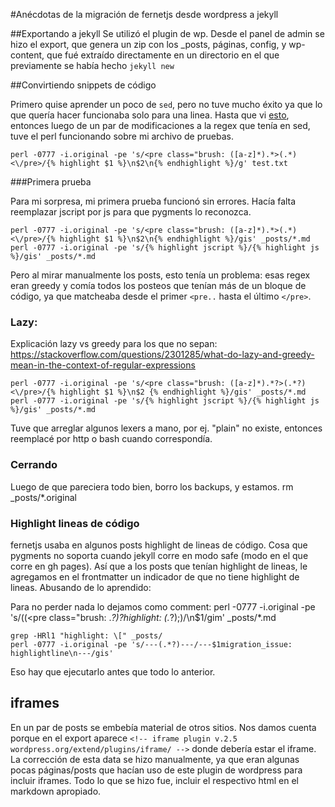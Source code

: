 #Anécdotas de la migración de fernetjs desde wordpress a jekyll

##Exportando a jekyll
Se utilizó el plugin de wp. Desde el panel de admin se hizo el export, que genera un zip con los _posts, páginas, config, y wp-content, que fué extraído directamente en un directorio en el que previamente se había hecho `jekyll new`

##Convirtiendo snippets de código

Primero quise aprender un poco de `sed`, pero no tuve mucho éxito ya que lo que quería hacer funcionaba solo para una linea. Hasta que vi [esto](http://unix.stackexchange.com/a/26289), entonces luego de un par de modificaciones a la regex que tenía en sed, tuve el perl funcionando sobre mi archivo de pruebas.

    perl -0777 -i.original -pe 's/<pre class="brush: ([a-z]*).*>(.*)<\/pre>/{% highlight $1 %}\n$2\n{% endhighlight %}/g' test.txt

###Primera prueba

Para mi sorpresa, mi primera prueba funcionó sin errores. Hacía falta reemplazar jscript por js para que pygments lo reconozca.

    perl -0777 -i.original -pe 's/<pre class="brush: ([a-z]*).*>(.*)<\/pre>/{% highlight $1 %}\n$2\n{% endhighlight %}/gis' _posts/*.md
    perl -0777 -i.original -pe 's/{% highlight jscript %}/{% highlight js %}/gis' _posts/*.md

Pero al mirar manualmente los posts, esto tenía un problema: esas regex eran greedy y comía todos los posteos que tenían más de un bloque de código, ya que matcheaba desde el primer `<pre..` hasta el último `</pre>`.

### Lazy:
Explicación lazy vs greedy para los que no sepan:
https://stackoverflow.com/questions/2301285/what-do-lazy-and-greedy-mean-in-the-context-of-regular-expressions

    perl -0777 -i.original -pe 's/<pre class="brush: ([a-z]*).*?>(.*?)<\/pre>/{% highlight $1 %}\n$2 {% endhighlight %}/gis' _posts/*.md
    perl -0777 -i.original -pe 's/{% highlight jscript %}/{% highlight js %}/gis' _posts/*.md

Tuve que arreglar algunos lexers a mano, por ej. "plain" no existe, entonces reemplacé por http o bash cuando correspondía.  

### Cerrando
Luego de que pareciera todo bien, borro los backups, y estamos.
    rm _posts/*.original

### Highlight lineas de código
fernetjs usaba en algunos posts highlight de lineas de código. Cosa que pygments no soporta cuando jekyll corre en modo safe (modo en el que corre en gh pages). Así que a los posts que tenían highlight de lineas, le agregamos en el frontmatter un indicador de que no tiene highlight de lineas. Abusando de lo aprendido:

Para no perder nada lo dejamos como comment:
    perl -0777 -i.original -pe 's/((<pre class="brush: .*?)?highlight: (.*?);)/<!--highlight:$3-->\n$1/gim' _posts/*.md

    grep -HRl1 "highlight: \[" _posts/
    perl -0777 -i.original -pe 's/---(.*?)---/---$1migration_issue: highlightline\n---/gis'

Eso hay que ejecutarlo antes que todo lo anterior.

## iframes
En un par de posts se embebía material de otros sitios. Nos damos cuenta porque en el export aparece `<!-- iframe plugin v.2.5 wordpress.org/extend/plugins/iframe/ -->` donde debería estar el iframe.
La corrección de esta data se hizo manualmente, ya que eran algunas pocas páginas/posts que hacían uso de este plugin de wordpress para incluir iframes. Todo lo que se hizo fue, incluir el respectivo html en el markdown apropiado.
